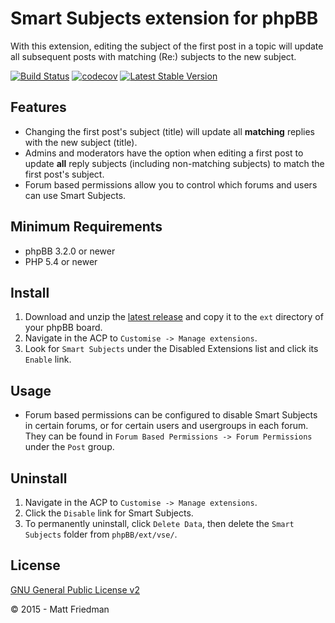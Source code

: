 # Smart Subjects extension for phpBB

With this extension, editing the subject of the first post in a topic will update all subsequent posts with matching (Re:) subjects to the new subject.

[![Build Status](https://github.com/iMattPro/smartsubjects/workflows/Tests/badge.svg)](https://github.com/iMattPro/smartsubjects/actions)
[![codecov](https://codecov.io/gh/iMattPro/smartsubjects/branch/master/graph/badge.svg?token=CAF93B29MK)](https://codecov.io/gh/iMattPro/smartsubjects)
[![Latest Stable Version](https://poser.pugx.org/vse/smartsubjects/v/stable)](https://www.phpbb.com/customise/db/extension/smart_subjects/)

## Features
* Changing the first post's subject (title) will update all __matching__ replies with the new subject (title).
* Admins and moderators have the option when editing a first post to update __all__ reply subjects (including non-matching subjects) to match the first post's subject.
* Forum based permissions allow you to control which forums and users can use Smart Subjects.

## Minimum Requirements
* phpBB 3.2.0 or newer
* PHP 5.4 or newer

## Install
1. Download and unzip the [latest release](https://www.phpbb.com/customise/db/extension/smart_subjects/) and copy it to the `ext` directory of your phpBB board.
2. Navigate in the ACP to `Customise -> Manage extensions`.
3. Look for `Smart Subjects` under the Disabled Extensions list and click its `Enable` link.

## Usage
* Forum based permissions can be configured to disable Smart Subjects in certain forums, or for certain users and usergroups in each forum. They can be found in `Forum Based Permissions -> Forum Permissions` under the `Post` group.

## Uninstall
1. Navigate in the ACP to `Customise -> Manage extensions`.
2. Click the `Disable` link for Smart Subjects.
3. To permanently uninstall, click `Delete Data`, then delete the `Smart Subjects` folder from `phpBB/ext/vse/`.

## License
[GNU General Public License v2](license.txt)

© 2015 - Matt Friedman
